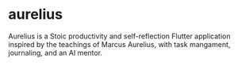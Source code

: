 # aurelius

Aurelius is a Stoic productivity and self-reflection Flutter application inspired by the teachings of Marcus Aurelius, with task mangament, journaling, and an AI mentor.
